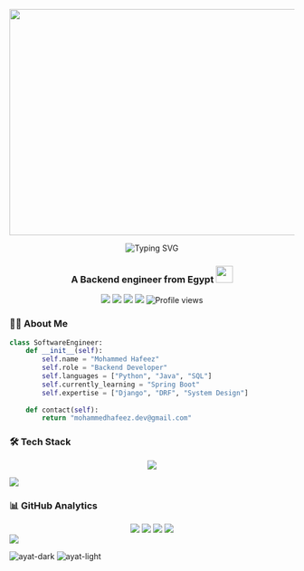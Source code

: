 <p align="center">
<!--   <a>
    <img src="https://mir-s3-cdn-cf.behance.net/project_modules/max_1200/22b22287602523.5dbd29081561d.gif" width="1920" height="400">
  </a> -->
 <a>
    <img src="https://camo.githubusercontent.com/4c3fd71b359cd5dfadc21247cde8f16ecbe5d41db8ac79ef28e3091ab02a8bef/68747470733a2f2f6d69722d73332d63646e2d63662e626568616e63652e6e65742f70726f6a6563745f6d6f64756c65732f6d61785f313230302f3831626234623136353638343031392e363430623630333864313333652e676966" width="1920" height="400">
  </a>
</p>

<div align="center">
  <img src="https://readme-typing-svg.demolab.com?font=Fira+Code&weight=600&size=30&duration=4000&pause=1000&color=66FCF1&center=true&vCenter=true&width=600&lines=Hi%F0%9F%91%8B%2C+I'm+Mohammed+Hafeez;Backend+Engineer+%F0%9F%92%BB;Python+%7C+Django+%7C+DRF+%7C+Docker" alt="Typing SVG" />
</div>

<h3 align="center">A Backend engineer from Egypt <img src="https://media.giphy.com/media/WUlplcMpOCEmTGBtBW/giphy.gif" width="30"></h3>

<p align="center">
  <a href="https://github.com/MUHAMMEDHAFEEZ" target="_blank"><img src="https://img.shields.io/badge/-@MUHAMMEDHAFEEZ-181717?style=flat-square&logo=GitHub&logoColor=white"></a>
  <a href="https://www.linkedin.com/in/mohammed-hafeez-574306235" target="_blank"><img src="https://img.shields.io/badge/-LinkedIn-0A66C2?style=flat-square&logo=LinkedIn&logoColor=white"></a>
  <a href="https://twitter.com/mohamedhafeez0" target="_blank"><img src="https://img.shields.io/badge/-Twitter-1DA1F2?style=flat-square&logo=Twitter&logoColor=white"></a>
  <a href="mailto:mohammedhafeez.dev@gmail.com" target="_blank"><img src="https://img.shields.io/badge/-Email-EA4335?style=flat-square&logo=Gmail&logoColor=white"></a>
  <img src="https://komarev.com/ghpvc/?username=muhammedhafeez&label=Views&color=6e40c9&style=flat-square&abbreviated=true&base=12000" alt="Profile views"/>
</p>

### 👨‍💻 About Me

```python
class SoftwareEngineer:
    def __init__(self):
        self.name = "Mohammed Hafeez"
        self.role = "Backend Developer"
        self.languages = ["Python", "Java", "SQL"]
        self.currently_learning = "Spring Boot"
        self.expertise = ["Django", "DRF", "System Design"]
        
    def contact(self):
        return "mohammedhafeez.dev@gmail.com"
```

### 🛠️ Tech Stack

<p align="center">
  <a href="https://skillicons.dev">
    <img src="https://skillicons.dev/icons?i=python,django,java,spring,aws,git,firebase,flutter,nodejs,postgresql,mysql,sqlite,postman,cpp,arduino&perline=8" />
  </a>
</p>

<img src="https://user-images.githubusercontent.com/73097560/115834477-dbab4500-a447-11eb-908a-139a6edaec5c.gif">

### 📊 GitHub Analytics

<div align="center">
  <img src="https://github-readme-stats.vercel.app/api?username=MUHAMMEDHAFEEZ&show_icons=true&theme=tokyonight&hide_border=true&width=300" />
  <img src="https://github-readme-stats.vercel.app/api/top-langs/?username=MUHAMMEDHAFEEZ&layout=compact&theme=tokyonight&hide_border=true&width=300" />
    
  <img src="https://user-images.githubusercontent.com/73097560/115834477-dbab4500-a447-11eb-908a-139a6edaec5c.gif">
  
  <img src="https://github-readme-activity-graph.vercel.app/graph?username=MUHAMMEDHAFEEZ&theme=tokyo-night&hide_border=true&width=300" />
</div>

<img src="https://user-images.githubusercontent.com/73097560/115834477-dbab4500-a447-11eb-908a-139a6edaec5c.gif">

![ayat-dark](https://github.com/user-attachments/assets/916aad76-a56d-4e72-a2de-5f70d5ecde93#gh-dark-mode-only&cache_seconds=1800&count_private=true)
![ayat-light](https://github.com/user-attachments/assets/1ba2bd51-f9b2-4080-b48b-7f6dd9845336#gh-light-mode-only)


